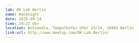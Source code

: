 ```yaml
---
lab: OK Lab Berlin
name: Hacknight
date: 2015-09-14
time: 19-22 Uhr
location: Wikimedia, Tempelhofer Ufer 23/24, 10963 Berlin
link-url: http://www.meetup.com/OK-Lab-Berlin/
---
```

